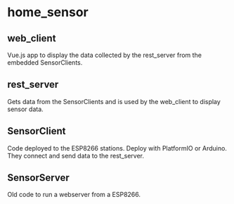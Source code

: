 # home_sensor

## web_client

Vue.js app to display the data collected by the rest_server from the embedded SensorClients.

## rest_server

Gets data from the SensorClients and is used by the web_client to display sensor data.

## SensorClient

Code deployed to the ESP8266 stations.
Deploy with PlatformIO or Arduino. They connect and send data to the rest_server.

## SensorServer

Old code to run a webserver from a ESP8266.
